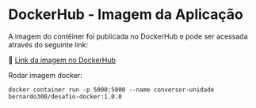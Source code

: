 # DockerHub - Imagem da Aplicação

A imagem do contêiner foi publicada no DockerHub e pode ser acessada através do seguinte link:

🔗 [Link da imagem no DockerHub](https://hub.docker.com/repository/docker/bernardo300/desafio-docker/general)

Rodar imagem docker:

`docker container run -p 5000:5000 --name conversor-unidade bernardo300/desafio-docker:1.0.0`
